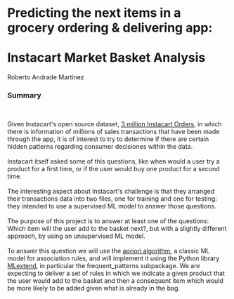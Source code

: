# Predicting the next items in a grocery ordering & delivering app:<br> <br> Instacart Market Basket Analysis

Roberto Andrade Martínez

### Summary
<br>

Given Instacart's open source dataset, [3 million Instacart Orders](https://www.kaggle.com/competitions/instacart-market-basket-analysis/data), in which there is information of millions of sales transactions that have been made through the app, it is of interest to try to determine if there are certain hidden patterns regarding consumer decisiones within the data. 
<br><br>
Instacart itself asked some of this questions, like when would a user try a product for a first time, or if the user would buy one product for a second time.
<br><br>
The interesting aspect about Instacart's challenge is that they arranged their transactions data into two files, one for training and one for testing: they intended to use a supervised ML model to answer those questions.
<br><br>
The purpose of this project is to answer at least one of the questions: Which item will the user add to the basket next?, but with a slightly different approach, by using an unsupervised ML model.
<br>
<br>
To answer this question we will use the [apriori algorithm](https://www.vldb.org/conf/1994/P487.PDF), a classic ML model for association rules, and will implement it using the Python library [MLextend](https://rasbt.github.io/mlxtend/api_subpackages/mlxtend.frequent_patterns/), in particular the frequent_patterns subpackage. We are expecting to deliver a set of rules in which we indicate a given product that the user would add to the basket and then a consequent item which would be more likely to be added given what is already in the bag.